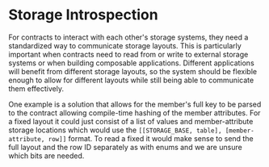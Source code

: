 # Storage Introspection

For contracts to interact with each other's storage systems, they need a standardized way to communicate storage layouts. This is particularly important when contracts need to read from or write to external storage systems or when building composable applications. Different applications will benefit from different storage layouts, so the system should be flexible enough to allow for different layouts while still being able to communicate them effectively.

One example is a solution that allows for the member's full key to be parsed to the contract allowing compile-time hashing of the member attributes. For a fixed layout it could just consist of a list of values and member-attribute storage locations which would use the `[[STORAGE_BASE, table], [member-attribute, row]]` format. To read a fixed it would make sense to send the full layout and the row ID separately as with enums and we are unsure which bits are needed.
